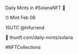 Daily Mints in #SolanaNFT 🚀

⏰ Mint Feb 06

15UTC @hifurrend

🔗 thunft.com/daily-mints/solana

#NFTCollections